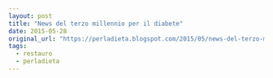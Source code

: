 ```yaml
---
layout: post
title: "News del terzo millennio per il diabete"
date: 2015-05-28
original_url: "https://perladieta.blogspot.com/2015/05/news-del-terzo-millennio-per-il-diabete.html"
tags:
  - restauro
  - perladieta
---
```



